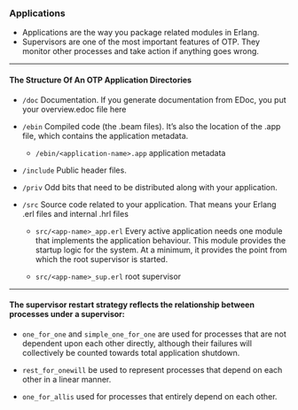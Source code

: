 ### Applications
  * Applications are the way you package related modules in Erlang.
  * Supervisors are one of the most important features of OTP. They monitor other processes and take action if anything goes wrong.

<hr>

#### The Structure Of An OTP Application Directories

* `/doc`
  Documentation. If you generate documentation from EDoc, you put your overview.edoc file here

* `/ebin`
  Compiled code (the .beam files). It’s also the location of the .app file, which contains the application metadata.
  * `/ebin/<application-name>.app` application metadata

* `/include`
  Public header files.

* `/priv`
  Odd bits that need to be distributed along with your application.

* `/src`
  Source code related to your application. That means your Erlang .erl files and internal .hrl files
  * `src/<app-name>_app.erl`
    Every active application needs one module that implements the application behaviour.
    This module provides the startup logic for the system. At a minimum, it provides the point from which the root supervisor is started.

  * `src/<app-name>_sup.erl`
    root supervisor

<hr>

#### The supervisor restart strategy reflects the relationship between processes under a supervisor:
 
* `one_for_one` and `simple_one_for_one` are used for processes that are not dependent upon each other directly, although their failures will collectively be counted towards total application shutdown.

* `rest_for_onewill` be used to represent processes that depend on each other in a linear manner.

* `one_for_allis` used for processes that entirely depend on each other.
